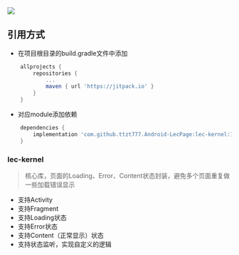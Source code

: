 [![](https://jitpack.io/v/ttzt777/Adroid-LecPage.svg)](https://jitpack.io/#ttzt777/Adroid-LecPage)
## 引用方式
- 在项目根目录的build.gradle文件中添加
```groovy
    allprojects {
        repositories {
            ...
            maven { url 'https://jitpack.io' }
        }
    }
```
- 对应module添加依赖
```groovy
    dependencies {
        implementation 'com.github.ttzt777.Android-LecPage:lec-kernel:1.0.1'
    }
```
### **lec-kernel**
> 核心库，页面的Loading、Error、Content状态封装，避免多个页面重复做一些加载错误显示
- 支持Activity
- 支持Fragment
- 支持Loading状态
- 支持Error状态
- 支持Content（正常显示）状态
- 支持状态监听，实现自定义的逻辑
